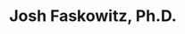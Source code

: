 ---
title: "Josh Faskowitz, Ph.D."
presenter_id: joshua_faskowitz
layout: member_all_publications
---